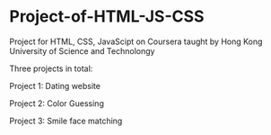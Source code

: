 # Project-of-HTML-JS-CSS

Project for HTML, CSS, JavaScipt on Coursera taught by Hong Kong University of Science and Technolongy

Three projects in total:

Project 1: Dating website

Project 2: Color Guessing 

Project 3: Smile face matching
